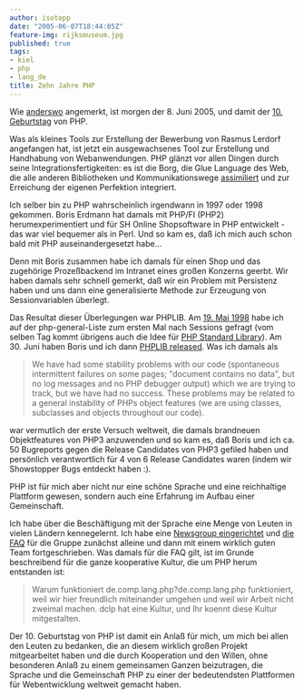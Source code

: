 ```yaml
---
author: isotopp
date: "2005-06-07T18:44:05Z"
feature-img: rijksmuseum.jpg
published: true
tags:
- kiel
- php
- lang_de
title: Zehn Jahre PHP
---
```

Wie
[anderswo](http://blog.coggeshall.org/archives/203_A_Decade_of_PHP.html)
angemerkt, ist morgen der 8. Juni 2005, und damit der
[10. Geburtstag](http://groups.google.ch/group/comp.infosystems.www.authoring.cgi/msg/cc7d43454d64d133)
von PHP.

Was als kleines Tools zur Erstellung der Bewerbung von Rasmus Lerdorf
angefangen hat, ist jetzt ein ausgewachsenes Tool zur Erstellung und
Handhabung von Webanwendungen. PHP glänzt vor allen Dingen durch seine
Integrationsfertigkeiten: es ist die Borg, die Glue Language des Web, die
alle anderen Bibliotheken und Kommunikationswege
[assimiliert](http://en.wikipedia.org/wiki/Assimilation_(Star_Trek)) und zur
Erreichung der eigenen Perfektion integriert.

Ich selber bin zu PHP wahrscheinlich irgendwann in 1997 oder 1998 gekommen.
Boris Erdmann hat damals mit PHP/FI (PHP2) herumexperimentiert und für SH
Online Shopsoftware in PHP entwickelt - das war viel bequemer als in Perl.
Und so kam es, daß ich mich auch schon bald mit PHP auseinandergesetzt
habe...

Denn mit Boris zusammen habe ich damals für einen Shop und das zugehörige
Prozeßbackend im Intranet eines großen Konzerns geerbt. Wir haben damals
sehr schnell gemerkt, daß wir ein Problem mit Persistenz haben und uns dann
eine generalisierte Methode zur Erzeugung von Sessionvariablen überlegt.

Das Resultat dieser Überlegungen war PHPLIB. Am
[19. Mai 1998](http://marc.theaimsgroup.com/?l=php-general&m=90222497032608&w=2) habe
ich auf der php-general-Liste zum ersten Mal nach Sessions gefragt (vom
selben Tag kommt übrigens auch die Idee für
[PHP Standard Library](http://marc.theaimsgroup.com/?l=php-general&m=90222497032618&w=2)).
Am 30. Juni haben Boris und ich dann
[PHPLIB released](http://marc.theaimsgroup.com/?l=php-general&m=90222503034131&w=2). Was ich damals als

> We have had some stability problems with our code (spontaneous
> intermittent failures on some pages; "document contains no data", but no
> log messages and no PHP debugger output) which we are trying to track, but
> we have had no success. These problems may be related to a general
> instability of PHPs object features (we are using classes, subclasses and
> objects throughout our code).

war vermutlich der erste Versuch weltweit, die damals brandneuen
Objektfeatures von PHP3 anzuwenden und so kam es, daß Boris und ich ca. 50
Bugreports gegen die Release Candidates von PHP3 gefiled haben und
persönlich verantwortlich für 4 von 6 Release Candidates waren (indem wir
Showstopper Bugs entdeckt haben :).

PHP ist für mich aber nicht nur eine schöne Sprache und eine reichhaltige
Plattform gewesen, sondern auch eine Erfahrung im Aufbau einer Gemeinschaft.

Ich habe über die Beschäftigung mit der Sprache eine Menge von Leuten in
vielen Ländern kennegelernt. Ich habe eine
[Newsgroup eingerichtet](http://groups-beta.google.com/group/de.admin.news.announce/msg/b4ce2ec6f6e5eafd)
und
[die FAQ](http://groups-beta.google.com/group/de.comp.lang.php/msg/74b8f8ea3c8a91ad)
für die Gruppe zunächst alleine und dann mit einem wirklich guten Team
fortgeschrieben. Was damals für die FAQ gilt, ist im Grunde beschreibend für
die ganze kooperative Kultur, die um PHP herum entstanden ist:

> Warum funktioniert de.comp.lang.php?de.comp.lang.php funktioniert, weil
> wir hier freundlich miteinander umgehen und weil wir Arbeit nicht zweimal
> machen. dclp hat eine Kultur, und Ihr koennt diese Kultur mitgestalten.

Der 10. Geburtstag von PHP ist damit ein Anlaß für mich, um mich bei allen
den Leuten zu bedanken, die an diesem wirklich großen Projekt mitgearbeitet
haben und die durch Kooperation und den Willen, ohne besonderen Anlaß zu
einem gemeinsamen Ganzen beizutragen, die Sprache und die Gemeinschaft PHP
zu einer der bedeutendsten Plattformen für Webentwicklung weltweit gemacht
haben.
